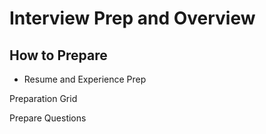 Interview Prep and Overview
===========================

## How to Prepare

* Resume and Experience Prep

Preparation Grid

Prepare Questions

